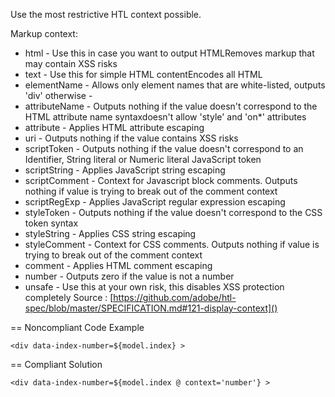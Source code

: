 Use the most restrictive HTL context possible.

Markup context:
* html          - Use this in case you want to output HTMLRemoves markup that may contain XSS risks
* text          - Use this for simple HTML contentEncodes all HTML
* elementName   - Allows only element names that are white-listed, outputs 'div' otherwise -
* attributeName - Outputs nothing if the value doesn't correspond to the HTML attribute name syntaxdoesn't allow 'style' and 'on*' attributes
* attribute     - Applies HTML attribute escaping
* uri           - Outputs nothing if the value contains XSS risks
* scriptToken   - Outputs nothing if the value doesn't correspond to an Identifier, String literal or Numeric literal JavaScript token
* scriptString  - Applies JavaScript string escaping
* scriptComment - Context for Javascript block comments. Outputs nothing if value is trying to break out of the comment context
* scriptRegExp  - Applies JavaScript regular expression escaping
* styleToken    - Outputs nothing if the value doesn't correspond to the CSS token syntax
* styleString   - Applies CSS string escaping
* styleComment  - Context for CSS comments. Outputs nothing if value is trying to break out of the comment context
* comment       - Applies HTML comment escaping
* number        - Outputs zero if the value is not a number
* unsafe        - Use this at your own risk, this disables XSS protection completely
Source : [https://github.com/adobe/htl-spec/blob/master/SPECIFICATION.md#121-display-context]()

== Noncompliant Code Example
```
<div data-index-number=${model.index} >
```
    
== Compliant Solution
```
<div data-index-number=${model.index @ context='number'} >
```
